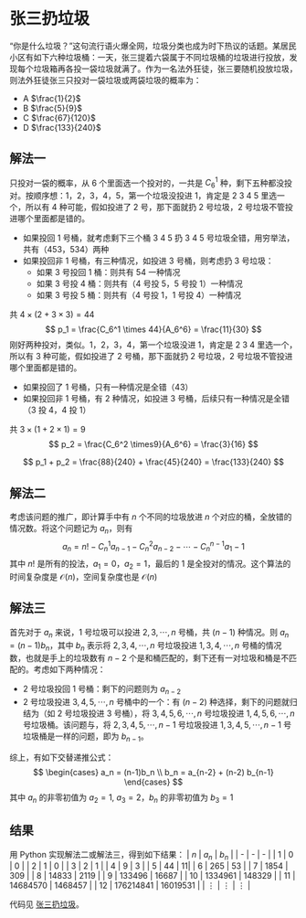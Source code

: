 # 张三扔垃圾
“你是什么垃圾？”这句流行语火爆全网，垃圾分类也成为时下热议的话题。某居民小区有如下六种垃圾桶：一天，张三提着六袋属于不同垃圾桶的垃圾进行投放，发现每个垃圾箱再各投一袋垃圾就满了。作为一名法外狂徒，张三要随机投放垃圾，则法外狂徒张三只投对一袋垃圾或两袋垃圾的概率为：
* A $\frac{1}{2}$
* B $\frac{5}{9}$
* C $\frac{67}{120}$
* D $\frac{133}{240}$

## 解法一
只投对一袋的概率，从 6 个里面选一个投对的，一共是 $C_6^1$ 种，剩下五种都没投对。按顺序想：1，2，3，4，5，第一个垃圾没投进 1，肯定是 2 3 4 5 里选一个，所以有 4 种可能，假如投进了 2 号，那下面就扔 2 号垃圾，2 号垃圾不管投进哪个里面都是错的。
* 如果投回 1 号桶，就考虑剩下三个桶 3 4 5 扔 3 4 5 号垃圾全错，用穷举法，共有（453，534）两种
* 如果投回非 1 号桶，有三种情况，如投进 3 号桶，则考虑扔 3 号垃圾：
    * 如果 3 号投回 1 桶：则共有 54 一种情况
    * 如果 3 号投 4 桶：则共有（4 号投 5，5 号投 1）一种情况
    * 如果 3 号投 5 桶：则共有（4 号投 1，1 号投 4）一种情况

共 $4\times (2 + 3 \times 3) = 44$
$$
p_1 = \frac{C_6^1 \times 44}{A_6^6} = \frac{11}{30}
$$
刚好两种投对，类似。1，2，3，4，第一个垃圾没进 1，肯定是 2 3 4 里选一个，所以有 3 种可能，假如投进了 2 号桶，那下面就扔 2 号垃圾，2 号垃圾不管投进哪个里面都是错的。
* 如果投回了 1 号桶，只有一种情况是全错（43）
* 如果投回非 1 号桶，有 2 种情况，如投进 3 号桶，后续只有一种情况是全错（3 投 4，4 投 1）

共 $3\times(1 + 2\times 1) = 9$
$$
p_2 = \frac{C_6^2 \times9}{A_6^6} = \frac{3}{16}
$$

$$
p_1 + p_2 = \frac{88}{240} + \frac{45}{240} = \frac{133}{240}
$$

## 解法二
考虑该问题的推广，即计算手中有 $n$ 个不同的垃圾放进 $n$ 个对应的桶，全放错的情况数。将这个问题记为 $a_n$，则有
$$
a_n = n! - C_n^1 a_{n-1} - C_n^2 a_{n-2} - \cdots - C_n^{n-1} a_{1} - 1
$$
其中 $n!$ 是所有的投法，$a_1 = 0$，$a_2 = 1$，最后的 $1$ 是全投对的情况。这个算法的时间复杂度是 $\mathcal{O}(n)$，空间复杂度也是 $\mathcal{O}(n)$

## 解法三
首先对于 $a_n$ 来说，$1$ 号垃圾可以投进 $2,3,\cdots,n$ 号桶，共 $(n-1)$ 种情况。则 $a_n = (n-1) b_n$，其中 $b_n$ 表示将 $2,3,4,\cdots,n$ 号垃圾投进 $1,3,4,\cdots,n$ 号桶的情况数，也就是手上的垃圾数有 $n-2$ 个是和桶匹配的，剩下还有一对垃圾和桶是不匹配的。考虑如下两种情况：
* $2$ 号垃圾投回 $1$ 号桶：剩下的问题则为 $a_{n-2}$
* $2$ 号垃圾投进 $3,4,5,\cdots,n$ 号桶中的一个：有 $(n-2)$ 种选择，剩下的问题就归结为（如 $2$ 号垃圾投进 $3$ 号桶），将 $3,4,5,6,\cdots,n$ 号垃圾投进 $1,4,5,6,\cdots,n$ 号垃圾桶。该问题与，将 $2,3,4,5,\cdots,n-1$ 号垃圾投进 $1,3,4,5,\cdots,n-1$ 号垃圾桶是一样的问题，即为 $b_{n-1}$。

综上，有如下交替递推公式：
$$
\begin{cases}
    a_n = (n-1)b_n \\
    b_n = a_{n-2} + (n-2) b_{n-1}
\end{cases}
$$
其中 $a_n$ 的非零初值为 $a_2 = 1,\ a_3 = 2$，$b_n$ 的非零初值为 $b_3 = 1$

## 结果
用 Python 实现解法二或解法三，得到如下结果：
| $n$ | $a_n$ | $b_n$ |
| - | - | - |
| 1 | 0 | 0 |
| 2 | 1 | 0 |
| 3 | 2 | 1 |
| 4 | 9 | 3 |
| 5 | 44 | 11|
| 6 | 265 | 53 |
| 7 | 1854 | 309 |
| 8 | 14833 | 2119 |
| 9 | 133496 | 16687 |
| 10 | 1334961 | 148329 |
| 11 | 14684570 | 1468457 |
| 12 | 176214841 | 16019531 |
| $\vdots$ | $\vdots$ | $\vdots$ |

代码见 [张三扔垃圾](https://github.com/JerryALee/HuShuWo/blob/master/17-%E5%BC%A0%E4%B8%89%E6%89%94%E5%9E%83%E5%9C%BE/%E5%BC%A0%E4%B8%89%E6%89%94%E5%9E%83%E5%9C%BE.ipynb)。
